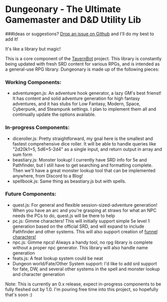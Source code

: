# Dungeonary - The Ultimate Gamemaster and D&D Utility Lib
###Ideas or suggestions? [Drop an issue on Github](https://github.com/JakeRunsDnD/tavernbot/issues) and I'll do my best to add it!

It's like a library but magic!

This is a core component of the [TavernBot](https://github.com/JakeRunsDnD/tavernbot) project. This library is constantly being updated with fresh SRD content for various RPGs, and is
intended as a general-use RPG library. Dungeonary is made up of the following pieces:

### Working Components:
- adventuregen.js: An adventure hook generator, a lazy GM's best frienst! It has content and solid adventure
generation for high fantasy adventures, and it has stubs for Low Fantasy, Modern, Space, Cyberpunk, and Steampunk
settings. I plan to implement them all and continually update the options available.

### In-progress Components:
- diceroller.js: Pretty straightforward, my goal here is the smallest and fastest comprehensive
dice roller. It will be able to handle queries like "2d20k1+5, 5d6+5-2d4" as a single input, and return
output in array and sum form
- beastiary.js: Monster lookup! I currently have SRD info for 5e and Pathfinder, but I still have
to get searching and formatting complete. Then we'll have a great monster lookup tool that can be
implemented anywhere, from Discord to a Blog!
- spellbook.js: Same thing as beastiary.js but with spells.

### Future Components:
- quest.js: For general and flexible session-sized-adventure generation! When you have an arc and
you're grasping at straws for what an NPC needs the PCs to do, quest.js will be there to help
- pc.js: Gimme characters! This will initially support simple 5e level 1 generation based on the
official SRD, and will expand to include Pathfinder and other systems. This will also support
creation of [funnel characters!](https://rpg.stackexchange.com/a/51229/31197)
- npc.js: Gimme npcs! Always a handy tool, no rpg library is complete without a proper npc generator.
This library will also handle name generation
- feats.js: A feat lookup system could be neat
- Dungeon world/Fate/Other System support: I'd like to add srd support for fate, DW, and several other
systems in the spell and monster lookup and character generation

Note: This is currently an 0.x release, expect in-progress components to be fully fleshed out by 1.0. I'm pouring free time into this project, so hopefully that's soon :)

